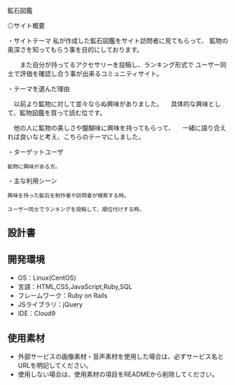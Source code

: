 <!--# <ここにアプリ名を入力>-->
  鉱石図鑑

◎サイト概要

  ・サイトテーマ
    私が作成した鉱石図鑑をサイト訪問者に見てもらって、
    鉱物の奥深さを知ってもらう事を目的にしております。

　　また自分が持ってるアクセサリーを投稿し、ランキング形式で
    ユーザー同士で評価を確認し合う事が出来るコミュニティサイト。

  ・テーマを選んだ理由

  　以前より鉱物に対して並々ならぬ興味がありました。
  　具体的な興味として、鉱物図鑑を買って読む位です。

  　他の人に鉱物の美しさや醍醐味に興味を持ってもらって、
  　一緒に語り合えれば良いなと考え、こちらのテーマにしました。

  ・ターゲットユーザ

    鉱物に興味がある方。

  ・主な利用シーン

    興味を持った鉱石を制作者や訪問者が検索する時。

    ユーザー同士でランキングを投稿して、順位付けする時。

## 設計書


## 開発環境
- OS：Linux(CentOS)
- 言語：HTML,CSS,JavaScript,Ruby,SQL
- フレームワーク：Ruby on Rails
- JSライブラリ：jQuery
- IDE：Cloud9

## 使用素材
- 外部サービスの画像素材・音声素材を使用した場合は、必ずサービス名とURLを明記してください。
- 使用しない場合は、使用素材の項目をREADMEから削除してください。